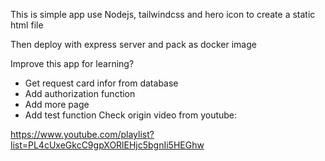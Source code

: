 This is simple app use Nodejs, tailwindcss and hero icon to create a static html file

Then deploy with express server and pack as docker image

Improve this app for learning?

- Get request card infor from database
- Add authorization function 
- Add more page
- Add test function
Check origin video from youtube:

https://www.youtube.com/playlist?list=PL4cUxeGkcC9gpXORlEHjc5bgnIi5HEGhw